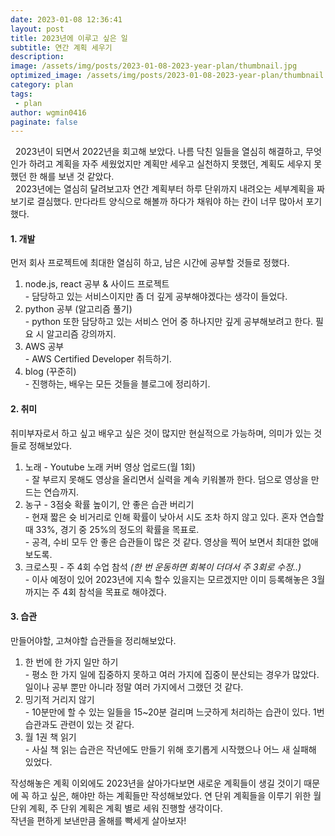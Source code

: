 ```yaml
---
date: 2023-01-08 12:36:41
layout: post
title: 2023년에 이루고 싶은 일
subtitle: 연간 계획 세우기
description: 
image: /assets/img/posts/2023-01-08-2023-year-plan/thumbnail.jpg
optimized_image: /assets/img/posts/2023-01-08-2023-year-plan/thumbnail.jpg
category: plan
tags:
 - plan
author: wgmin0416
paginate: false
---
```

&nbsp;&nbsp;2023년이 되면서 2022년을 회고해 보았다. 나름 닥친 일들을 열심히 해결하고, 무엇인가 하려고 계획을 자주 세웠었지만
계획만 세우고 실천하지 못했던, 계획도 세우지 못했던 한 해를 보낸 것 같았다.<br/>
&nbsp;&nbsp;2023년에는 열심히 달려보고자 연간 계획부터 하루 단위까지 내려오는 세부계획을 짜보기로 결심했다.
만다라트 양식으로 해볼까 하다가 채워야 하는 칸이 너무 많아서 포기했다.

#### 1. 개발
먼저 회사 프로젝트에 최대한 열심히 하고, 남은 시간에 공부할 것들로 정했다.<br/>

1) node.js, react 공부 & 사이드 프로젝트<br/>
   \- 담당하고 있는 서비스이지만 좀 더 깊게 공부해야겠다는 생각이 들었다.<br/>
2) python 공부 (알고리즘 풀기)<br/>
   \- python 또한 담당하고 있는 서비스 언어 중 하나지만 깊게 공부해보려고 한다. 필요 시 알고리즘 강의까지.<br/>
3) AWS 공부<br/>
   \- AWS Certified Developer 취득하기.<br/>
4) blog (꾸준히)<br/>
   \- 진행하는, 배우는 모든 것들을 블로그에 정리하기.<br/>

#### 2. 취미
취미부자로서 하고 싶고 배우고 싶은 것이 많지만 현실적으로 가능하며, 의미가 있는 것들로 정해보았다.<br/>
1) 노래 - Youtube 노래 커버 영상 업로드(월 1회)<br/>
   \- 잘 부르지 못해도 영상을 올리면서 실력을 계속 키워볼까 한다. 덤으로 영상을 만드는 연습까지.<br/>
2) 농구 - 3점슛 확률 높이기, 안 좋은 습관 버리기<br/>
   \- 현재 짧은 슛 비거리로 인해 확률이 낮아서 시도 조차 하지 않고 있다. 혼자 연습할 때 33%, 경기 중 25%의 정도의 확률을 목표로.<br/>
   \- 공격, 수비 모두 안 좋은 습관들이 많은 것 같다. 영상을 찍어 보면서 최대한 없애보도록.
3) 크로스핏 - 주 4회 수업 참석 *(한 번 운동하면 회복이 더뎌서 주 3회로 수정..)*<br/>
   \- 이사 예정이 있어 2023년에 지속 할수 있을지는 모르겠지만 이미 등록해놓은 3월까지는 주 4회 참석을 목표로 해야겠다.<br/>

#### 3. 습관
만들어야할, 고쳐야할 습관들을 정리해보았다.<br/>
1) 한 번에 한 가지 일만 하기<br/>
   \- 평소 한 가지 일에 집중하지 못하고 여러 가지에 집중이 분산되는 경우가 많았다. 일이나 공부 뿐만 아니라 정말 여러 가지에서 그랬던 것 같다.<br/>
2) 밍기적 거리지 않기<br/>
   \- 10분만에 할 수 있는 일들을 15~20분 걸리며 느긋하게 처리하는 습관이 있다. 1번 습관과도 관련이 있는 것 같다.<br/>
3) 월 1권 책 읽기<br/>
   \- 사실 책 읽는 습관은 작년에도 만들기 위해 호기롭게 시작했으나 어느 새 실패해 있었다.<br/>


작성해놓은 계획 이외에도 2023년을 살아가다보면 새로운 계획들이 생길 것이기 때문에 꼭 하고 싶은, 해야만 하는 계획들만 작성해보았다.
연 단위 계획들을 이루기 위한 월 단위 계획, 주 단위 계획은 계획 별로 세워 진행할 생각이다.<br/>
작년을 편하게 보낸만큼 올해를 빡세게 살아보자!